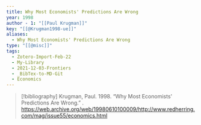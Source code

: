 ```yaml
---
title: Why Most Economists' Predictions Are Wrong
year: 1998
author - 1: "[[Paul Krugman]]"
key: "[[@Krugman1998-ue]]"
aliases:
  - Why Most Economists' Predictions Are Wrong
type: "[[@misc]]"
tags:
  - Zotero-Import-Feb-22
  - My-Library
  - 2021-12-03-Frontiers
  - _BibTex-to-MD-Git
  - Economics
---
```


> [!bibliography]
> Krugman, Paul. 1998. “Why Most Economists' Predictions Are Wrong.” . https://web.archive.org/web/19980610100009/http://www.redherring.com/mag/issue55/economics.html
